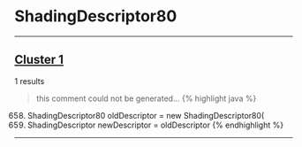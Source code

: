 # ShadingDescriptor80

***

## [Cluster 1](./1)
1 results
> this comment could not be generated...
{% highlight java %}
658. ShadingDescriptor80 oldDescriptor = new ShadingDescriptor80(
660. ShadingDescriptor newDescriptor = oldDescriptor
{% endhighlight %}

***

